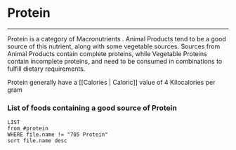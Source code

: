 # Protein
--- 


Protein is a category of Macronutrients . Animal Products tend to be a good source of this nutrient, along with some vegetable sources. Sources from Animal Products contain complete proteins, while Vegetable Proteins contain incomplete proteins, and need to be consumed in combinations to fulfill dietary requirements.

Protein generally have a [[Calories | Caloric]] value of 4 Kilocalories per gram

### List of foods containing a good source of Protein
```dataview
LIST 
from #protein
WHERE file.name != "705 Protein"
sort file.name desc
```
